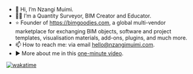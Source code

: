 - 👋 Hi, I’m Nzangi Muimi.
- 👷🏽 I’m a Quantity Surveyor, BIM Creator and Educator.
- ⭐ Founder of <a href="https://bimgoodies.com" target="_blank" rel="noopener noreferrer">https://bimgoodies.com</a>, a global multi-vendor marketplace for exchanging BIM objects, software and project templates, visualisation materials, add-ons, plugins, and much more.
- 📫 How to reach me: via email hello@nzangimuimi.com.
- ▶ More about me in this <a href="https://youtu.be/sQUCCKuGcdI" target="_blank" rel="noopener noreferrer">one-minute video</a>.

[![wakatime](https://wakatime.com/badge/user/8d2c6499-4d5a-4b74-85ec-f04a6ae6b1be.svg)](https://wakatime.com/@8d2c6499-4d5a-4b74-85ec-f04a6ae6b1be)

<!---
Muimi81/Muimi81 is a ✨ special ✨ repository because its `README.md` (this file) appears on your GitHub profile.
You can click the Preview link to take a look at your changes.
--->

